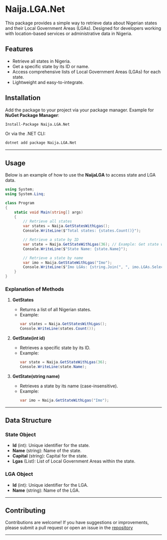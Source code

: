 # Naija.LGA.Net

This package provides a simple way to retrieve data about Nigerian states and their Local Government Areas (LGAs).
Designed for developers working with location-based services or administrative data in Nigeria.


## Features

- Retrieve all states in Nigeria.
- Get a specific state by its ID or name.
- Access comprehensive lists of Local Government Areas (LGAs) for each state.
- Lightweight and easy-to-integrate.


## Installation

Add the package to your project via your package manager. Example for **NuGet Package Manager**:

```bash
Install-Package Naija.LGA.Net
```

Or via the .NET CLI:

```bash
dotnet add package Naija.LGA.Net
```

---

## Usage

Below is an example of how to use the **NaijaLGA** to access state and LGA data.

```csharp
using System;
using System.Linq;

class Program
{
    static void Main(string[] args)
    {
        // Retrieve all states
        var states = Naija.GetStatesWithLgas();
        Console.WriteLine($"Total states: {states.Count()}");

        // Retrieve a state by ID
        var state = Naija.GetStateWithLgas(36); // Example: Get state with ID 36
        Console.WriteLine($"State Name: {state.Name}");

        // Retrieve a state by name
        var imo = Naija.GetStateWithLgas("Imo");
        Console.WriteLine($"Imo LGAs: {string.Join(", ", imo.LGAs.Select(l => l.Name))}");
    }
}
```

### Explanation of Methods

1. **GetStates**
   - Returns a list of all Nigerian states.
   - Example:
     ```csharp
     var states = Naija.GetStatesWithLgas();
     Console.WriteLine(states.Count());
     ```

2. **GetState(int id)**
   - Retrieves a specific state by its ID.
   - Example:
     ```csharp
     var state = Naija.GetStateWithLgas(36);
     Console.WriteLine(state.Name);
     ```

3. **GetState(string name)**
   - Retrieves a state by its name (case-insensitive).
   - Example:
     ```csharp
     var imo = Naija.GetStateWithLgas("Imo");
     ```

---

## Data Structure

### State Object

- **Id** (int): Unique identifier for the state.
- **Name** (string): Name of the state.
- **Capital** (string): Capital for the state.
- **Lgas** (List<Lga>): List of Local Government Areas within the state.

### LGA Object

- **Id** (int): Unique identifier for the LGA.
- **Name** (string): Name of the LGA.

---

## Contributing

Contributions are welcome! If you have suggestions or improvements, please submit a pull request or open an issue in the [repository](https://github.com/selfmadecode/Naija.LGA.Net)

---

